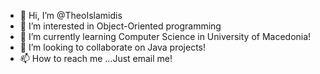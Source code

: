 - 👋 Hi, I’m @TheoIslamidis
- 👀 I’m interested in Object-Oriented programming
- 🌱 I’m currently learning Computer Science in University of Macedonia!
- 💞️ I’m looking to collaborate on Java projects!
- 📫 How to reach me ...Just email me!

<!---
TheoIslamidis/TheoIslamidis is a ✨ special ✨ repository because its `README.md` (this file) appears on your GitHub profile.
You can click the Preview link to take a look at your changes.
--->
